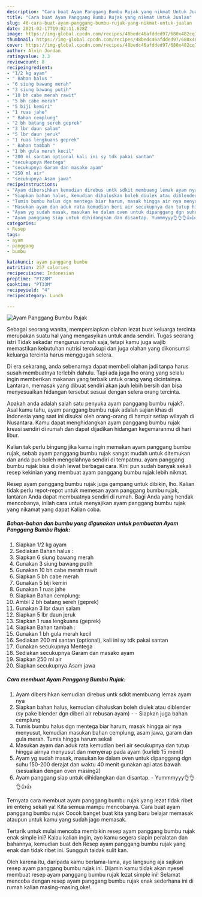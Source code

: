 ```yaml
---
description: "Cara buat Ayam Panggang Bumbu Rujak yang nikmat Untuk Jualan"
title: "Cara buat Ayam Panggang Bumbu Rujak yang nikmat Untuk Jualan"
slug: 46-cara-buat-ayam-panggang-bumbu-rujak-yang-nikmat-untuk-jualan
date: 2021-02-17T19:02:11.628Z
image: https://img-global.cpcdn.com/recipes/48bedc46afdded97/680x482cq70/ayam-panggang-bumbu-rujak-foto-resep-utama.jpg
thumbnail: https://img-global.cpcdn.com/recipes/48bedc46afdded97/680x482cq70/ayam-panggang-bumbu-rujak-foto-resep-utama.jpg
cover: https://img-global.cpcdn.com/recipes/48bedc46afdded97/680x482cq70/ayam-panggang-bumbu-rujak-foto-resep-utama.jpg
author: Alvin Jordan
ratingvalue: 3.3
reviewcount: 8
recipeingredient:
- "1/2 kg ayam"
- " Bahan halus "
- "6 siung bawang merah"
- "3 siung bawang putih"
- "10 bh cabe merah rawit"
- "5 bh cabe merah"
- "5 biji kemiri"
- "1 ruas jahe"
- " Bahan cemplung"
- "2 bh batang sereh geprek"
- "3 lbr daun salam"
- "5 lbr daun jeruk"
- "1 ruas lengkuans geprek"
- " Bahan tambah "
- "1 bh gula merah kecil"
- "200 ml santan optional kali ini sy tdk pakai santan"
- "secukupnya Mentega"
- "secukupnya Garam dan masako ayam"
- "250 ml air"
- "secukupnya Asam jawa"
recipeinstructions:
- "Ayam dibersihkan kemudian direbus untk sdkit membuang lemak ayam nya"
- "Siapkan bahan halus, kemudian dihaluskan boleh diulek atau diblender (sy pake blender dgn diberi air rebusan ayam)  Siapkan juga bahan cemplung"
- "Tumis bumbu halus dgn mentega biar harum, masak hingga air nya menyusut, kemudian masukan bahan cemplung, asam jawa, garam dan gula merah. Tumis hingga harum sekali"
- "Masukan ayam dan aduk rata kemudian beri air secukupnya dan tutup hingga airnya menyusut dan menyerap pada ayam (kurleb 15 menit)"
- "Ayam yg sudah masak, masukan ke dalam oven untuk dipanggang dgn suhu 150-200 derajat dan waktu 40 menit gunakan api atas bawah (sesuaikan dengan oven masing2)"
- "Ayam panggang siap untuk dihidangkan dan disantap. Yummmyyy👌👌👌👍👍"
categories:
- Resep
tags:
- ayam
- panggang
- bumbu

katakunci: ayam panggang bumbu 
nutrition: 257 calories
recipecuisine: Indonesian
preptime: "PT28M"
cooktime: "PT33M"
recipeyield: "4"
recipecategory: Lunch

---
```



![Ayam Panggang Bumbu Rujak](https://img-global.cpcdn.com/recipes/48bedc46afdded97/680x482cq70/ayam-panggang-bumbu-rujak-foto-resep-utama.jpg)

Sebagai seorang wanita, mempersiapkan olahan lezat buat keluarga tercinta merupakan suatu hal yang mengasyikan untuk anda sendiri. Tugas seorang istri Tidak sekadar mengurus rumah saja, tetapi kamu juga wajib memastikan kebutuhan nutrisi tercukupi dan juga olahan yang dikonsumsi keluarga tercinta harus menggugah selera.

Di era  sekarang, anda sebenarnya dapat membeli olahan jadi tanpa harus susah membuatnya terlebih dahulu. Tapi ada juga lho orang yang selalu ingin memberikan makanan yang terbaik untuk orang yang dicintainya. Lantaran, memasak yang dibuat sendiri akan jauh lebih bersih dan bisa menyesuaikan hidangan tersebut sesuai dengan selera orang tercinta. 



Apakah anda adalah salah satu penyuka ayam panggang bumbu rujak?. Asal kamu tahu, ayam panggang bumbu rujak adalah sajian khas di Indonesia yang saat ini disukai oleh orang-orang di hampir setiap wilayah di Nusantara. Kamu dapat menghidangkan ayam panggang bumbu rujak kreasi sendiri di rumah dan dapat dijadikan hidangan kegemaranmu di hari libur.

Kalian tak perlu bingung jika kamu ingin memakan ayam panggang bumbu rujak, sebab ayam panggang bumbu rujak sangat mudah untuk ditemukan dan anda pun boleh mengolahnya sendiri di tempatmu. ayam panggang bumbu rujak bisa diolah lewat berbagai cara. Kini pun sudah banyak sekali resep kekinian yang membuat ayam panggang bumbu rujak lebih nikmat.

Resep ayam panggang bumbu rujak juga gampang untuk dibikin, lho. Kalian tidak perlu repot-repot untuk memesan ayam panggang bumbu rujak, lantaran Anda dapat membuatnya sendiri di rumah. Bagi Anda yang hendak mencobanya, inilah cara untuk menyajikan ayam panggang bumbu rujak yang nikamat yang dapat Kalian coba.

<!--inarticleads1-->

##### Bahan-bahan dan bumbu yang digunakan untuk pembuatan Ayam Panggang Bumbu Rujak:

1. Siapkan 1/2 kg ayam
1. Sediakan  Bahan halus :
1. Siapkan 6 siung bawang merah
1. Gunakan 3 siung bawang putih
1. Gunakan 10 bh cabe merah rawit
1. Siapkan 5 bh cabe merah
1. Gunakan 5 biji kemiri
1. Gunakan 1 ruas jahe
1. Siapkan  Bahan cemplung:
1. Ambil 2 bh batang sereh (geprek)
1. Gunakan 3 lbr daun salam
1. Siapkan 5 lbr daun jeruk
1. Siapkan 1 ruas lengkuans (geprek)
1. Siapkan  Bahan tambah :
1. Gunakan 1 bh gula merah kecil
1. Sediakan 200 ml santan (optional), kali ini sy tdk pakai santan
1. Gunakan secukupnya Mentega
1. Sediakan secukupnya Garam dan masako ayam
1. Siapkan 250 ml air
1. Siapkan secukupnya Asam jawa




<!--inarticleads2-->

##### Cara membuat Ayam Panggang Bumbu Rujak:

1. Ayam dibersihkan kemudian direbus untk sdkit membuang lemak ayam nya
1. Siapkan bahan halus, kemudian dihaluskan boleh diulek atau diblender (sy pake blender dgn diberi air rebusan ayam) -  - Siapkan juga bahan cemplung
1. Tumis bumbu halus dgn mentega biar harum, masak hingga air nya menyusut, kemudian masukan bahan cemplung, asam jawa, garam dan gula merah. Tumis hingga harum sekali
1. Masukan ayam dan aduk rata kemudian beri air secukupnya dan tutup hingga airnya menyusut dan menyerap pada ayam (kurleb 15 menit)
1. Ayam yg sudah masak, masukan ke dalam oven untuk dipanggang dgn suhu 150-200 derajat dan waktu 40 menit gunakan api atas bawah (sesuaikan dengan oven masing2)
1. Ayam panggang siap untuk dihidangkan dan disantap. - Yummmyyy👌👌👌👍👍




Ternyata cara membuat ayam panggang bumbu rujak yang lezat tidak ribet ini enteng sekali ya! Kita semua mampu mencobanya. Cara buat ayam panggang bumbu rujak Cocok banget buat kita yang baru belajar memasak ataupun untuk kamu yang sudah jago memasak.

Tertarik untuk mulai mencoba membikin resep ayam panggang bumbu rujak enak simple ini? Kalau kalian ingin, ayo kamu segera siapin peralatan dan bahannya, kemudian buat deh Resep ayam panggang bumbu rujak yang enak dan tidak ribet ini. Sungguh taidak sulit kan. 

Oleh karena itu, daripada kamu berlama-lama, ayo langsung aja sajikan resep ayam panggang bumbu rujak ini. Dijamin kamu tiidak akan nyesel membuat resep ayam panggang bumbu rujak lezat simple ini! Selamat mencoba dengan resep ayam panggang bumbu rujak enak sederhana ini di rumah kalian masing-masing,oke!.

